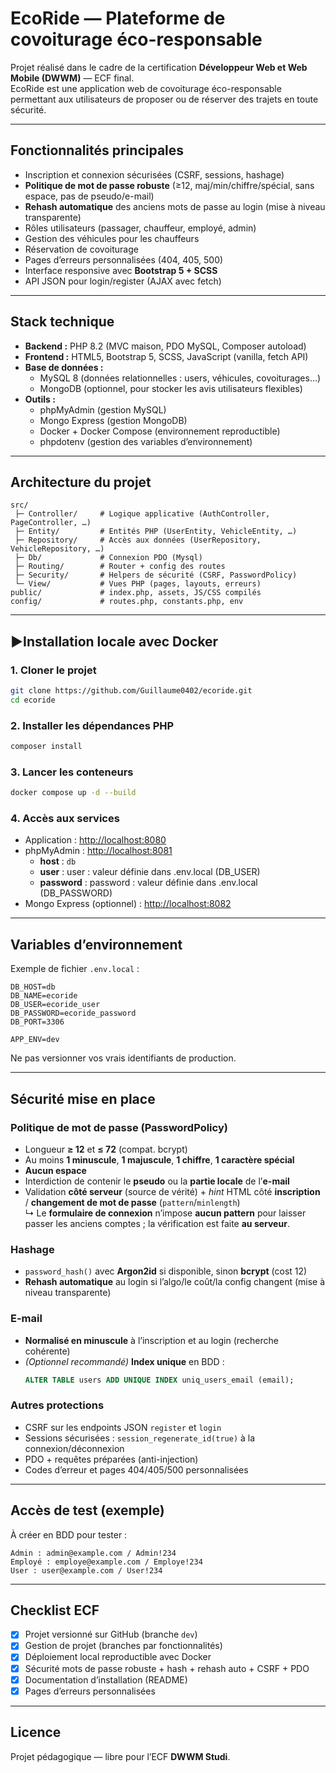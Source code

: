 # EcoRide — Plateforme de covoiturage éco-responsable

Projet réalisé dans le cadre de la certification **Développeur Web et Web Mobile (DWWM)** — ECF final.  
EcoRide est une application web de covoiturage éco-responsable permettant aux utilisateurs de proposer ou de réserver des trajets en toute sécurité.

---

## Fonctionnalités principales

- Inscription et connexion sécurisées (CSRF, sessions, hashage)
- **Politique de mot de passe robuste** (≥12, maj/min/chiffre/spécial, sans espace, pas de pseudo/e-mail)
- **Rehash automatique** des anciens mots de passe au login (mise à niveau transparente)
- Rôles utilisateurs (passager, chauffeur, employé, admin)
- Gestion des véhicules pour les chauffeurs
- Réservation de covoiturage
- Pages d’erreurs personnalisées (404, 405, 500)
- Interface responsive avec **Bootstrap 5 + SCSS**
- API JSON pour login/register (AJAX avec fetch)
---

## Stack technique

- **Backend :** PHP 8.2 (MVC maison, PDO MySQL, Composer autoload)  
- **Frontend :** HTML5, Bootstrap 5, SCSS, JavaScript (vanilla, fetch API)  
- **Base de données :**
  - MySQL 8 (données relationnelles : users, véhicules, covoiturages…)  
  - MongoDB (optionnel, pour stocker les avis utilisateurs flexibles)  
- **Outils :**
  - phpMyAdmin (gestion MySQL)  
  - Mongo Express (gestion MongoDB)  
  - Docker + Docker Compose (environnement reproductible)  
  - phpdotenv (gestion des variables d’environnement)  

---

## Architecture du projet

```
src/
 ├─ Controller/     # Logique applicative (AuthController, PageController, …)
 ├─ Entity/         # Entités PHP (UserEntity, VehicleEntity, …)
 ├─ Repository/     # Accès aux données (UserRepository, VehicleRepository, …)
 ├─ Db/             # Connexion PDO (Mysql)
 ├─ Routing/        # Router + config des routes
 ├─ Security/       # Helpers de sécurité (CSRF, PasswordPolicy)
 └─ View/           # Vues PHP (pages, layouts, erreurs)
public/             # index.php, assets, JS/CSS compilés
config/             # routes.php, constants.php, env
```

---

## ▶Installation locale avec Docker

### 1. Cloner le projet
```bash
git clone https://github.com/Guillaume0402/ecoride.git
cd ecoride
```

### 2. Installer les dépendances PHP
```bash
composer install
```

### 3. Lancer les conteneurs
```bash
docker compose up -d --build
```

### 4. Accès aux services
- Application : [http://localhost:8080](http://localhost:8080)  
- phpMyAdmin : [http://localhost:8081](http://localhost:8081)  
  - **host** : `db`  
  - **user** : user : valeur définie dans .env.local (DB_USER)
  - **password** : password : valeur définie dans .env.local (DB_PASSWORD)  
- Mongo Express (optionnel) : [http://localhost:8082](http://localhost:8082)  

---

## Variables d’environnement

Exemple de fichier `.env.local` :

```
DB_HOST=db
DB_NAME=ecoride
DB_USER=ecoride_user
DB_PASSWORD=ecoride_password
DB_PORT=3306

APP_ENV=dev
```

Ne pas versionner vos vrais identifiants de production.  

---

## Sécurité mise en place

### Politique de mot de passe (PasswordPolicy)
- Longueur **≥ 12** et **≤ 72** (compat. bcrypt)
- Au moins **1 minuscule**, **1 majuscule**, **1 chiffre**, **1 caractère spécial**
- **Aucun espace**
- Interdiction de contenir le **pseudo** ou la **partie locale** de l’**e-mail**
- Validation **côté serveur** (source de vérité) + *hint* HTML côté **inscription** / **changement de mot de passe** (`pattern`/`minlength`)  
  ↳ Le **formulaire de connexion** n’impose **aucun pattern** pour laisser passer les anciens comptes ; la vérification est faite **au serveur**.

### Hashage
- `password_hash()` avec **Argon2id** si disponible, sinon **bcrypt** (cost 12)
- **Rehash automatique** au login si l’algo/le coût/la config changent (mise à niveau transparente)

### E-mail
- **Normalisé en minuscule** à l’inscription et au login (recherche cohérente)
- *(Optionnel recommandé)* **Index unique** en BDD :
    ```sql
  ALTER TABLE users ADD UNIQUE INDEX uniq_users_email (email);
    ```
 

### Autres protections
- CSRF sur les endpoints JSON `register` et `login`
- Sessions sécurisées : `session_regenerate_id(true)` à la connexion/déconnexion
- PDO + requêtes préparées (anti-injection)
- Codes d’erreur et pages 404/405/500 personnalisées
 
---

## Accès de test (exemple)

À créer en BDD pour tester :  
```
Admin : admin@example.com / Admin!234
Employé : employe@example.com / Employe!234
User : user@example.com / User!234
```

---

## Checklist ECF

- [x] Projet versionné sur GitHub (branche `dev`)  
- [x] Gestion de projet (branches par fonctionnalités)  
- [x] Déploiement local reproductible avec Docker  
- [x] Sécurité mots de passe robuste + hash + rehash auto + CSRF + PDO  
- [x] Documentation d’installation (README)  
- [x] Pages d’erreurs personnalisées  

---

## Licence
Projet pédagogique — libre pour l’ECF **DWWM Studi**.